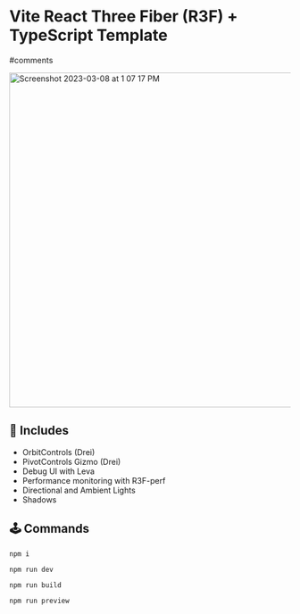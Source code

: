 # Vite React Three Fiber (R3F) + TypeScript Template
#comments 

<img width="600" alt="Screenshot 2023-03-08 at 1 07 17 PM" src="https://user-images.githubusercontent.com/3608140/223794572-c4b4020f-a855-43c5-937b-bef6ef85e03c.png">

## 🔋 Includes

- OrbitControls (Drei)
- PivotControls Gizmo (Drei)
- Debug UI with Leva
- Performance monitoring with R3F-perf
- Directional and Ambient Lights
- Shadows

## 🕹️ Commands

`npm i`

`npm run dev`

`npm run build`

`npm run preview`

